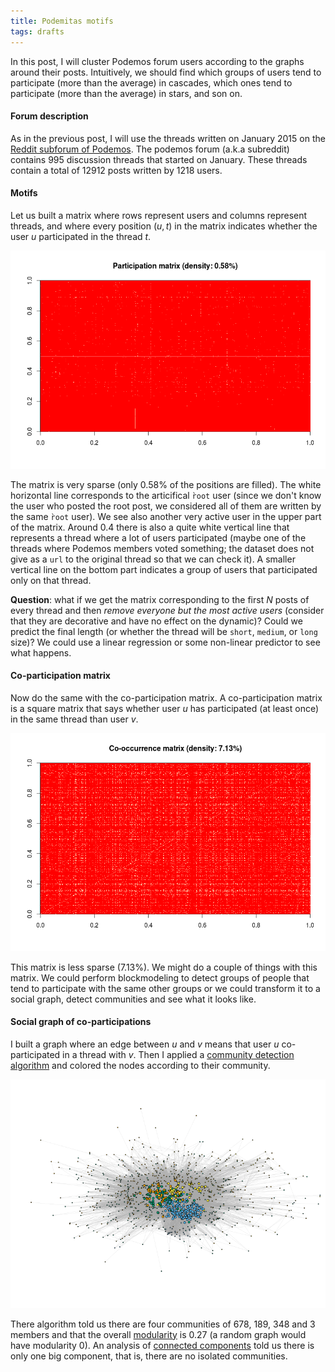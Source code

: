 ```yaml
---
title: Podemitas motifs
tags: drafts
---
```


In this post, I will cluster Podemos forum users  according to the graphs around their posts. Intuitively, we should find which groups of users tend to participate (more than the average) in cascades, which ones tend to participate (more than the average) in stars, and son on.
 
#### Forum description

As in the previous post, I will use the threads written on January 2015 on the [Reddit subforum of Podemos](https://www.reddit.com/r/podemos). The podemos forum (a.k.a subreddit) contains 995 discussion threads that started on January. These threads contain a total of 12912 posts written by 1218 users.

#### Motifs

Let us built a matrix where rows represent users and columns represent threads, and where every position $(u,t)$ in the matrix indicates whether the user $u$ participated in the thread $t$.

<p align="center">
<img src="../images/2015-01-14-podemos_participation_matrix.png" width="600px">
</p>

The matrix is very sparse (only 0.58% of the positions are filled). The white horizontal line corresponds to the articifical `̀root` user (since we don't know the user who posted the root post, we considered all of them are written by the same `̀root` user). We see also another very active user in the upper part of the matrix. Around 0.4 there is also a quite white vertical line that represents a thread where a lot of users participated (maybe one of the threads where Podemos members voted something; the dataset does not give as a `url` to the original thread so that we can check it). A smaller vertical line on the bottom part indicates a group of users that participated only on that thread.

**Question**: what if we get the matrix corresponding to the first $N$ posts of every thread and then *remove everyone but the most active users* (consider that they are decorative and have no effect on the dynamic)? Could we predict the final length (or whether the thread will be `short`, `medium`, or `long` size)? We could use a linear regression or some non-linear predictor to see what happens. 

#### Co-participation matrix

Now do the same with the co-participation matrix. A co-participation matrix is a square matrix that says whether user $u$ has participated (at least once) in the same thread than user $v$.

<p align="center">
<img src="../images/2015-01-14-podemos_coparticipation_matrix.png" width="600px">
</p>

This matrix is less sparse (7.13%). We might do a couple of things with this matrix. We could perform blockmodeling to detect groups of people that tend to participate with the same other groups or we could transform it to a social graph, detect communities and see what it looks like.

#### Social graph of co-participations
I built a graph where an edge between $u$ and $v$ means that user $u$ co-participated in a thread with $v$. Then I applied a [community detection algorithm](http://igraph.org/r/doc/cluster_leading_eigen.html) and colored the nodes according to their community.

<p align="center">
<img src="../images/2015-01-14-podemos_coparticipation_graph.png" width="600px">
</p>

There algorithm told us there are four communities of 678, 189, 348 and 3 members and that the overall [modularity](https://en.wikipedia.org/wiki/Modularity_%28networks%29) is 0.27 (a random graph would have modularity 0). An analysis of [connected components](http://igraph.org/r/doc/components.html) told us there is only one big component, that is, there are no isolated communities.


